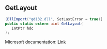 ## GetLayout

```csharp
[DllImport("gdi32.dll", SetLastError = true)]
public static extern uint GetLayout(
   IntPtr hdc
);
```

Microsoft documentation: [Link](https://docs.microsoft.com/en-us/windows/win32/api/wingdi/nf-wingdi-getlayout)
